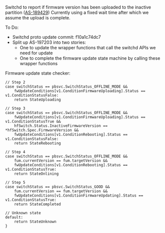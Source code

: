 Switchd to report if firmware version has been uploaded to the inactive partition ([AS-189429](https://jira.storage.hpecorp.net/browse/AS-189429 "Provide FW version for the secondary partition in ListSwitches/\"show switch\""))
Currently using a fixed wait time after which we assume the upload is complete.

To Do:
- Switchd proto update commit: f10a1c74dc7
- Split up AS-197203 into two stories:
	- One to update the wrapper functions that call the switchd APIs we need for update
	- One to complete the firmware update state machine by calling these wrapper functions

Firmware update state checker:
```
// Step 2
case switchStatus == pbsvc.SwitchStatus_OFFLINE_MODE &&
	fwUpdateConditions[v1.ConditionFirmwareUploading].Status == v1.ConditionStatusFalse:
	return StateUploading

// Step 3
case switchStatus == pbsvc.SwitchStatus_OFFLINE_MODE &&
	fwUpdateConditions[v1.ConditionFirmwareUploading].Status == v1.ConditionStatusTrue &&
	hfSwitch.Status.InactiveFirmwareVersion == *hfSwitch.Spec.FirmwareVersion &&
	fwUpdateConditions[v1.ConditionRebooting].Status == v1.ConditionStatusFalse:
	return StateRebooting

// Step 4
case switchStatus == pbsvc.SwitchStatus_OFFLINE_MODE &&
	fum.currentVersion == fum.targetVersion &&
	fwUpdateConditions[v1.ConditionRebooting].Status == v1.ConditionStatusTrue:
	return StateOnlining

// Step 5
case switchStatus == pbsvc.SwitchStatus_GOOD &&
	fum.currentVersion == fum.targetVersion &&
	fwUpdateConditions[v1.ConditionFirmwareUpdating].Status == v1.ConditionStatusTrue:
	return StateCompleted

// Unknown state
default:
	return StateUnknown
}
```